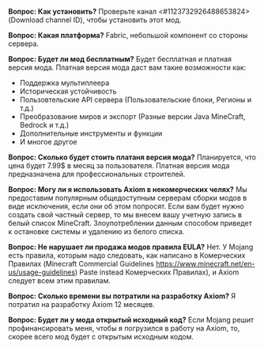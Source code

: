 **Вопрос: Как установить?**
Проверьте канал <#1123732926488653824> (Download channel ID), чтобы установить этот мод.

**Вопрос: Какая платформа?**
Fabric, небольшой компонент со стороны сервера.

**Вопрос: Будет ли мод бесплатным?**
Будет бесплатная и платная версия мода. Платная версия мода даст вам такие возможности как:
- Поддержка мультиплеера
- Историческая устойчивость
- Пользовтельские API сервера (Пользовательские блоки, Регионы и т.д.)
- Преобразование миров и экспорт (Разные версии Java MineCraft, Bedrock и т.д.)
- Дополнительные инструменты и функции
- И многое другое

**Вопрос: Сколько будет стоить платаня версия мода?**
Планируется, что цена будет 7.99$ в месяц за пользователя. Платная версия мода предназначена для профессиональных строителей.

**Вопрос: Могу ли я использовать Axiom в некомерческих челях?**
Мы предоставим популярным общедоступным серверам сборки модов в виде исключения, если они об этом попросят. Если вам будет нужно создать свой частный сервер, то мы внесем вашу учетную запись в белый список MineCraft. Злоупотреблении данным способом приведет к остановке системы и удалению из белого списка.

**Вопрос: Не нарушает ли продажа модов правила EULA?**
Нет. У Mojang есть правила, которым надо следовать, как написано в Комерческих Правилах (Minecraft Commercial Guidelines https://www.minecraft.net/en-us/usage-guidelines) Paste instead Комерческих Правилах), и Axiom следует всем этим правилам.

**Вопрос: Сколько времени вы потратили на разработку Axiom?**
Я потратил на разработку Axiom 12 месяцев.

**Вопрос: Будет ли у мода открытый исходный код?**
Если Mojang решит профинансировать меня, чтобы я погрузился в работу на Axiom, то, скорее всего мод будет с открытым исходным кодом.

